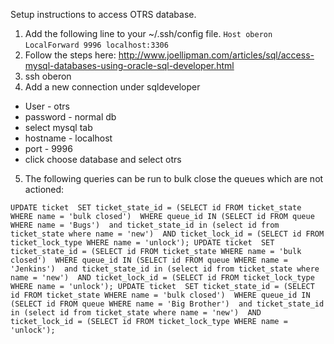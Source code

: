Setup instructions to access OTRS database.

1. Add the following line to your ~/.ssh/config file.
`Host oberon`
	`LocalForward 9996 localhost:3306`
2. Follow the steps here: http://www.joellipman.com/articles/sql/access-mysql-databases-using-oracle-sql-developer.html
3. ssh oberon
4. Add a new connection under sqldeveloper
 - User - otrs
 - password - normal db
 - select mysql tab
 - hostname - localhost
 - port - 9996
 - click choose database and select otrs
5. The following queries can be run to bulk close the queues which are not actioned:

`UPDATE ticket 
SET ticket_state_id = (SELECT id FROM ticket_state WHERE name = 'bulk closed') 
WHERE queue_id IN (SELECT id FROM queue WHERE name = 'Bugs') 
  and ticket_state_id in (select id from ticket_state where name = 'new') 
  AND ticket_lock_id = (SELECT id FROM ticket_lock_type WHERE name = 'unlock');
UPDATE ticket 
SET ticket_state_id = (SELECT id FROM ticket_state WHERE name = 'bulk closed') 
WHERE queue_id IN (SELECT id FROM queue WHERE name = 'Jenkins') 
  and ticket_state_id in (select id from ticket_state where name = 'new') 
  AND ticket_lock_id = (SELECT id FROM ticket_lock_type WHERE name = 'unlock');
UPDATE ticket 
SET ticket_state_id = (SELECT id FROM ticket_state WHERE name = 'bulk closed') 
WHERE queue_id IN (SELECT id FROM queue WHERE name = 'Big Brother') 
  and ticket_state_id in (select id from ticket_state where name = 'new') 
  AND ticket_lock_id = (SELECT id FROM ticket_lock_type WHERE name = 'unlock');`